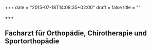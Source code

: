 +++
date = "2015-07-18T14:08:35+02:00"
draft = false
title = ""

+++
<h2>Facharzt für Orthopädie, Chirotherapie und Sportorthopädie<h2>
